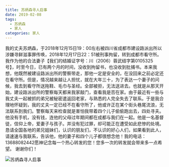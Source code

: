 ```yaml
---
title: 苏炳森寻人启事
date: 2019-02-08 
tags:
  - 苏炳森
  - 家人
categories: 家人
---
```

我的丈夫苏炳森，于2018年12月15日19：00左右被四川省成都市建设路派出所以涉嫌寻鲜滋事罪传唤，2018年12月17日22：51被刑事拘留，转到成都市看守所。我作为他的合法妻子【我们的结婚证字号：川（2006）蓉武结字第0105325号】，时至今日，已有两个月的时间，没收到拘留书，也没收到批捕书。本来我想，他既然被建设路派出所的警察带走，那他一定是安全的，在没回来之前必定还在看守所。但是，情况越来越让人担忧，就在大年三十，为了表达一个妻子的问候，我去到看守所送拖鞋、毛巾与圣经。全部被拒，无法送进去。也就是从那天开始，建设路派出所的警察每天都来我家敲门，查看我是否在家。由于最近有一些与我丈夫一起被抓的弟兄被秘密遣返回老家，与熟悉的人完全失去了联系。于是我合理地怀疑到，我的丈夫一定已经不在看守所了，他或许正在某个街头巷尾流浪，无法联系到我们。警察每天来检查就是害怕我带着四个儿子偷偷跑出去，四处寻夫。他没有手机，没有钱，连他的父母过年期间都在成都与我们在一起。他是一名基督徒，信仰上帝，爱妻子与孩子。并没有犯过罪，却可能正在遭受如此悲惨的处境。恳请全国各地的弟兄姐妹们，认识的朋友们，不认识的好心人们，如果看到此人，请速速与我联系，告诉他，他的妻子和四个儿子都很想念他！我的电话：13688082442愿神记念每一个热心转发的您！您多一次的转发就会带来多一点希望。
谢谢你们！

![苏炳森寻人启事](https://thumbs2.imgbox.com/8e/45/qmvGVkxk_t.jpg)